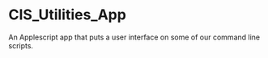 # CIS_Utilities_App
An Applescript app that puts a user interface on some of our command line scripts.
